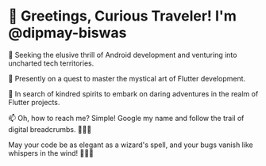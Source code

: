 # 👋 Greetings, Curious Traveler! I'm @dipmay-biswas

👀 Seeking the elusive thrill of Android development and venturing into uncharted tech territories.

🌱 Presently on a quest to master the mystical art of Flutter development.

💞️ In search of kindred spirits to embark on daring adventures in the realm of Flutter projects.

📫 Oh, how to reach me? Simple! Google my name and follow the trail of digital breadcrumbs. 🕵️‍♂️✨

May your code be as elegant as a wizard's spell, and your bugs vanish like whispers in the wind! 🚀🧙‍♂️

<!---
dipmay-biswas/dipmay-biswas is a ✨ special ✨ repository because its `README.md` (this file) appears on your GitHub profile.
You can click the Preview link to take a look at your changes.
--->
